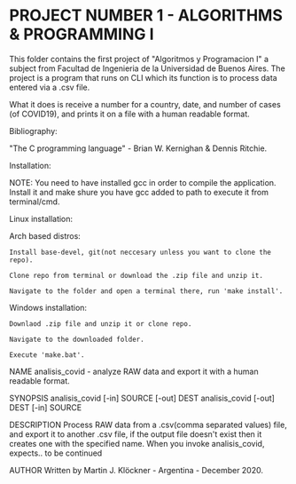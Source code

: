 # PROJECT NUMBER 1 - ALGORITHMS & PROGRAMMING I

This folder contains the first project of "Algoritmos y 
Programacion I" a subject from Facultad de Ingenieria de la
Universidad de Buenos Aires. The project is a program that 
runs on CLI which its function is to process data entered via 
a .csv file.

What it does is receive a number for a country, date, and number of
cases (of COVID19), and prints it on a file with a human readable
format.

Bibliography:

"The C programming language" - Brian W. Kernighan & Dennis Ritchie.

Installation:

NOTE: You need to have installed gcc in order to compile the application.  
Install it and make shure you have gcc added to path to execute it from
terminal/cmd.

Linux installation:

Arch based distros:
	
	Install base-devel, git(not neccesary unless you want to clone the repo).
		 
	Clone repo from terminal or download the .zip file and unzip it.
		 
	Navigate to the folder and open a terminal there, run 'make install'.

Windows installation:

	Downlaod .zip file and unzip it or clone repo.
	
	Navigate to the downloaded folder.
	
	Execute 'make.bat'.

	
NAME
	analisis_covid - analyze RAW data and export it with a human 
	readable format.

SYNOPSIS
	analisis_covid [-in] SOURCE [-out] DEST
	analisis_covid [-out] DEST [-in] SOURCE

DESCRIPTION
	Process RAW data from a .csv(comma separated values) file,
	and export it to another .csv file, if the output file doesn't
	exist then it creates one with the specified name.
	When you invoke analisis_covid, expects.. to be continued


AUTHOR
	Written by Martin J. Klöckner - Argentina - December 2020.





